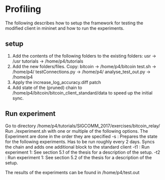 # Profiling

The following describes how to setup the framework for testing the modified client in mininet and how to run the experiments.

## setup
1. Add the contents of the following folders to the existing folders:
   usr -> /usr
   tutorials -> /home/p4/tutorials
2. Add the new folders/files. Copy:
   bitcoin -> /home/p4/bitcoin
   test.sh -> /home/p4/
   testConnections.py -> /home/p4/
   analyse_test_out.py -> /home/p4
3. Apply the increase_log_accuracy.diff patch
4. Add state of the (pruned) chain to /home/p4/bitcoin/bitcoin_client_standard/data to speed up the initial sync.

## Run experiment

Go to directory /home/p4/tutorials/SIGCOMM_2017/exercises/bitcoin_relay/
Run ./experiment.sh with one or multiple of the following options. The Experiment are done in the order they are specified
-s   : Prepares the state for the following experiments. Has to be run roughly every 2 days. Syncs the chain and adds one additional block to the standard client
-t1  : Run experiment 1: See section 5.1 of the thesis for a description of the setup.
-t2  : Run experiment 1: See section 5.2 of the thesis for a description of the setup.

The results of the experiments can be found in /home/p4/test.out
